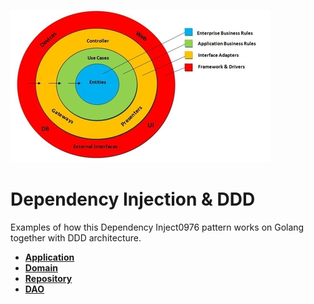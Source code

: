 
![My image](../../../../../img/cleanA.jpg)    
 # Dependency Injection & DDD
 
Examples of how this Dependency Inject0976 pattern works on Golang together with DDD architecture.

* **[Application](application/MainApplication_test.go)**
* **[Domain](domain/EntityAgregateRoot.go)**
* **[Repository](infrastructure/Repository.go)**
* **[DAO](infrastructure/DAO.go)**